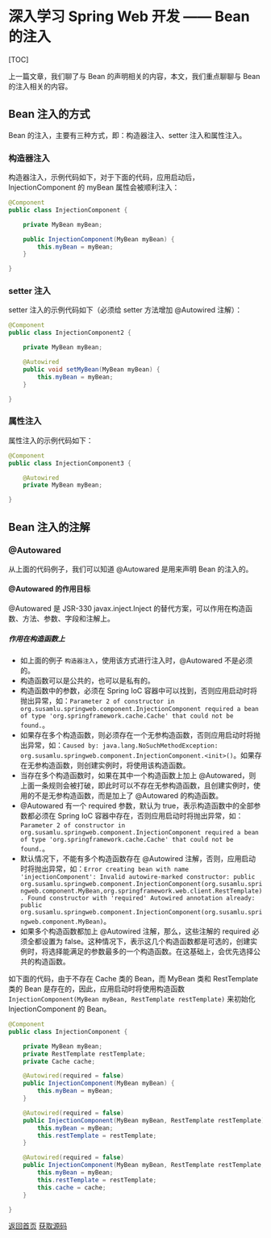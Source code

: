 # 深入学习 Spring Web 开发 —— Bean 的注入

[TOC]

上一篇文章，我们聊了与 Bean 的声明相关的内容，本文，我们重点聊聊与 Bean 的注入相关的内容。

## Bean 注入的方式

Bean 的注入，主要有三种方式，即：构造器注入、setter 注入和属性注入。

### 构造器注入

构造器注入，示例代码如下，对于下面的代码，应用启动后，InjectionComponent 的 myBean 属性会被顺利注入：

```java
@Component
public class InjectionComponent {

    private MyBean myBean;

    public InjectionComponent(MyBean myBean) {
        this.myBean = myBean;
    }

}
```

### setter 注入

setter 注入的示例代码如下（必须给 setter 方法增加 @Autowired 注解）：

```java
@Component
public class InjectionComponent2 {

    private MyBean myBean;

    @Autowired
    public void setMyBean(MyBean myBean) {
        this.myBean = myBean;
    }

}
```

### 属性注入

属性注入的示例代码如下：

```java
@Component
public class InjectionComponent3 {

    @Autowired
    private MyBean myBean;

}
```

## Bean 注入的注解

### @Autowared

从上面的代码例子，我们可以知道 @Autowared 是用来声明 Bean 的注入的。

#### @Autowared 的作用目标

@Autowared 是 JSR-330 javax.inject.Inject 的替代方案，可以作用在构造函数、方法、参数、字段和注解上。

##### 作用在构造函数上

- 如上面的例子 `构造器注入`，使用该方式进行注入时，@Autowared 不是必须的。
- 构造函数可以是公共的，也可以是私有的。
- 构造函数中的参数，必须在 Spring IoC 容器中可以找到，否则应用启动时将抛出异常，如：`Parameter 2 of constructor in org.susamlu.springweb.component.InjectionComponent required a bean of type 'org.springframework.cache.Cache' that could not be found.`。
- 如果存在多个构造函数，则必须存在一个无参构造函数，否则应用启动时将抛出异常，如：`Caused by: java.lang.NoSuchMethodException: org.susamlu.springweb.component.InjectionComponent.<init>()`。如果存在无参构造函数，则创建实例时，将使用该构造函数。
- 当存在多个构造函数时，如果在其中一个构造函数上加上 @Autowared，则上面一条规则会被打破，即此时可以不存在无参构造函数，且创建实例时，使用的不是无参构造函数，而是加上了 @Autowared 的构造函数。
- @Autowared 有一个 required 参数，默认为 true，表示构造函数中的全部参数都必须在 Spring IoC 容器中存在，否则应用启动时将抛出异常，如：`Parameter 2 of constructor in org.susamlu.springweb.component.InjectionComponent required a bean of type 'org.springframework.cache.Cache' that could not be found.`。
- 默认情况下，不能有多个构造函数存在 @Autowired 注解，否则，应用启动时将抛出异常，如：`Error creating bean with name 'injectionComponent': Invalid autowire-marked constructor: public org.susamlu.springweb.component.InjectionComponent(org.susamlu.springweb.component.MyBean,org.springframework.web.client.RestTemplate). Found constructor with 'required' Autowired annotation already: public org.susamlu.springweb.component.InjectionComponent(org.susamlu.springweb.component.MyBean)`。
- 如果多个构造函数都加上 @Autowired 注解，那么，这些注解的 required 必须全都设置为 false。这种情况下，表示这几个构造函数都是可选的，创建实例时，将选择能满足的参数最多的一个构造函数。在这基础上，会优先选择公共的构造函数。

如下面的代码，由于不存在 Cache 类的 Bean，而 MyBean 类和 RestTemplate 类的 Bean 是存在的，因此，应用启动时将使用构造函数 `InjectionComponent(MyBean myBean, RestTemplate restTemplate)` 来初始化 InjectionComponent 的 Bean。

```java
@Component
public class InjectionComponent {

    private MyBean myBean;
    private RestTemplate restTemplate;
    private Cache cache;

    @Autowired(required = false)
    public InjectionComponent(MyBean myBean) {
        this.myBean = myBean;
    }

    @Autowired(required = false)
    public InjectionComponent(MyBean myBean, RestTemplate restTemplate) {
        this.myBean = myBean;
        this.restTemplate = restTemplate;
    }

    @Autowired(required = false)
    public InjectionComponent(MyBean myBean, RestTemplate restTemplate, Cache cache) {
        this.myBean = myBean;
        this.restTemplate = restTemplate;
        this.cache = cache;
    }

}
```

[返回首页](https://susamlu.github.io/paitse)
[获取源码](https://github.com/susamlu/spring-web)